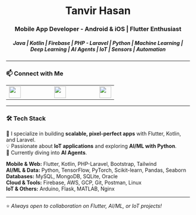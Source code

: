 <h1 align="center">Tanvir Hasan</h1>
<h3 align="center">Mobile App Developer - Android & iOS | Flutter Enthusiast </h3>
<h5 align="center">Java | Kotlin | Firebase | PHP - Laravel | Python | Machine Learning | Deep Learning | AI Agents | IoT | Sensors | Automation </h5>
  

---
### 📫 Connect with Me
<table align="center">
  <tr>
    <td>
      <a href="mailto:tanvirhasanemn@gmail.com">
        <img src="https://img.shields.io/badge/Gmail-D14836?style=for-the-badge&logo=gmail&logoColor=white" height="32"/>
      </a>
    </td>
    <td width="60"></td>
    <td>
      <a href="https://www.linkedin.com/in/tanvirhasanemn/">
        <img src="https://img.shields.io/badge/LinkedIn-0A66C2?style=for-the-badge&logo=linkedin&logoColor=white" height="32"/>
      </a>
    </td>
    <td width="60"></td>
    <td>
      <a href="https://www.facebook.com/tanvirhasan.emn/">
        <img src="https://img.shields.io/badge/Facebook-1877F2?style=for-the-badge&logo=facebook&logoColor=white" height="32"/>
      </a>
    </td>
  </tr>
</table>





---

### 🛠️ Tech Stack
🚀 I specialize in building **scalable, pixel-perfect apps** with Flutter, Kotlin, and Laravel.  
💡 Passionate about **IoT applications** and exploring **AI/ML with Python**.  
🌱 Currently diving into **AI Agents**.  

**Mobile & Web:** Flutter, Kotlin, PHP-Laravel, Bootstrap, Tailwind  
**AI/ML & Data:** Python, TensorFlow, PyTorch, Scikit-learn, Pandas, Seaborn  
**Databases:** MySQL, MongoDB, SQLite, Oracle  
**Cloud & Tools:** Firebase, AWS, GCP, Git, Postman, Linux  
**IoT & Others:** Arduino, Flask, MATLAB, Nginx  

---

⭐ *Always open to collaboration on Flutter, AI/ML, or IoT projects!*
